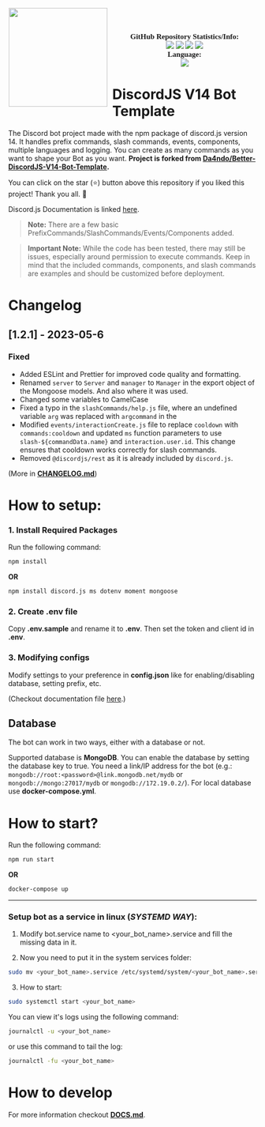 
<p align="center">
	<img src="https://cdn.discordapp.com/attachments/781571299385540649/1026575412601565284/0_E7ioyfbvAEI4v8ta.jpeg?width=960&height=540" height="200" style="float: left; margin: 0px 10px 15px 1px;"/> <a style="font-size: 20px"> <a style="font-size: 30px"><br>
</p>

<p align="center">
    <a style="font-size:15px;font-family:verdana"><b>GitHub Repository Statistics/Info:</b></a><br>
    <img src="https://img.shields.io/github/forks/szmazhr/DiscordJS-V14-Bot-Template?label=Forks&color=lime&logo=githubactions&logoColor=lime">
    <img src="https://img.shields.io/github/stars/szmazhr/DiscordJS-V14-Bot-Template?label=Stars&color=yellow&logo=reverbnation&logoColor=yellow">
    <img src="https://img.shields.io/github/license/szmazhr/DiscordJS-V14-Bot-Template?label=License&color=808080&logo=gitbook&logoColor=808080">
    <img src="https://img.shields.io/github/issues/szmazhr/DiscordJS-V14-Bot-Template?label=Issues&color=red&logo=ifixit&logoColor=red">
    <br>
    <a style="font-size:15px;font-family:verdana"><b>Language:</b></a><br>
    <img src="https://img.shields.io/badge/JavaScript-100000?label=Made%20with:&style=flat&logo=javascript&color=yellow">
</p>

# DiscordJS V14 Bot Template

The Discord bot project made with the npm package of discord.js version 14. It handles prefix commands, slash commands, events, components, multiple languages and logging. You can create as many commands as you want to shape your Bot as you want. 
**Project is forked from [Da4ndo/Better-DiscordJS-V14-Bot-Template](https://github.com/Da4ndo/Better-DiscordJS-V14-Bot-Template).**


You can click on the star (⭐️) button above this repository if you liked this project! Thank you all. 🙏

Discord.js Documentation is linked [here](https://discord.js.org/#/docs/discord.js/main/general/welcome).

> **Note:** There are a few basic PrefixCommands/SlashCommands/Events/Components added.

> **Important Note:** While the code has been tested, there may still be issues, especially around permission to execute commands. Keep in mind that the included commands, components, and slash commands are examples and should be customized before deployment.

# Changelog

## [1.2.1] - 2023-05-6

### Fixed
- Added ESLint and Prettier for improved code quality and formatting.
- Renamed `server` to `Server` and `manager` to `Manager` in the export object of the Mongoose models. And also where it was used.
- Changed some variables to CamelCase
- Fixed a typo in the `slashCommands/help.js` file, where an undefined variable `arg` was replaced with `argcommand` in the 
- Modified `events/interactionCreate.js` file to replace `cooldown` with `commands:cooldown` and updated `ms` function parameters to use `slash-${commandData.name}` and `interaction.user.id`. This change ensures that cooldown works correctly for slash commands.
- Removed `@discordjs/rest` as it is already included by `discord.js`.

(More in [**CHANGELOG.md**](https://github.com/szmazhr/DiscordJS-V14-Bot-Template/blob/main/CHANGELOG.md))

# How to setup:

### 1. Install Required Packages

Run the following command:
```bash
npm install
```
**OR**
```bash
npm install discord.js ms dotenv moment mongoose
```
### 2. Create .env file

Copy **.env.sample** and rename it to **.env**. Then set the token and client id in **.env**.

### 3. Modifying configs

Modify settings to your preference in **config.json** like for enabling/disabling database, setting prefix, etc.

(Checkout documentation file [here](https://github.com/szmazhr/DiscordJS-V14-Bot-Template/blob/main/DOCS.md).)

## Database

The bot can work in two ways, either with a database or not.

Supported database is **MongoDB**. You can enable the database by setting the database key to true. You need a link/IP address for the bot (e.g.: `mongodb://root:<password>@link.mongodb.net/mydb` or `mongodb://mongo:27017/mydb` or `mongodb://172.19.0.2/`). For local database use **docker-compose.yml**. 

# How to start?

Run the following command:
```bash
npm run start
```
**OR**
```bash
docker-compose up
```

---------------

### Setup bot as a service in linux (***SYSTEMD WAY***):

1. Modify bot.service name to <your_bot_name>.service and fill the missing data in it.

2. Now you need to put it in the system services folder:

```bash
sudo mv <your_bot_name>.service /etc/systemd/system/<your_bot_name>.service
```

3. How to start:

```bash
sudo systemctl start <your_bot_name>
```


You can view it's logs using the following command: 
```bash
journalctl -u <your_bot_name>
```
or use this command to tail the log:
```bash
journalctl -fu <your_bot_name>
```

# How to develop

For more information checkout [**DOCS.md**](https://github.com/szmazhr/DiscordJS-V14-Bot-Template/blob/main/DOCS.md).
